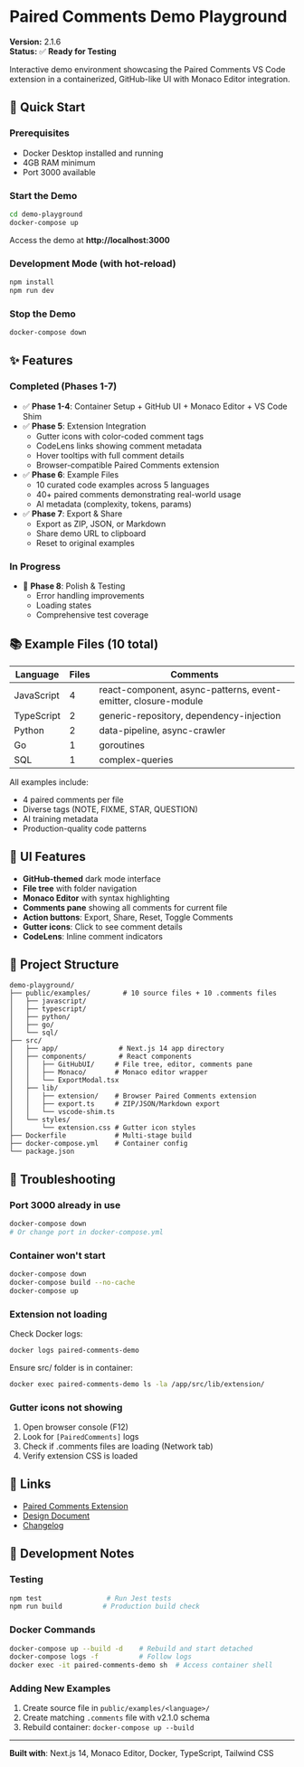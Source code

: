 # Paired Comments Demo Playground

**Version:** 2.1.6  
**Status:** ✅ **Ready for Testing**

Interactive demo environment showcasing the Paired Comments VS Code extension in a containerized, GitHub-like UI with Monaco Editor integration.

## 🚀 Quick Start

### Prerequisites
- Docker Desktop installed and running
- 4GB RAM minimum
- Port 3000 available

### Start the Demo

```bash
cd demo-playground
docker-compose up
```

Access the demo at **http://localhost:3000**

### Development Mode (with hot-reload)

```bash
npm install
npm run dev
```

### Stop the Demo

```bash
docker-compose down
```

## ✨ Features

### Completed (Phases 1-7)
- ✅ **Phase 1-4**: Container Setup + GitHub UI + Monaco Editor + VS Code Shim
- ✅ **Phase 5**: Extension Integration
  - Gutter icons with color-coded comment tags
  - CodeLens links showing comment metadata
  - Hover tooltips with full comment details
  - Browser-compatible Paired Comments extension
- ✅ **Phase 6**: Example Files
  - 10 curated code examples across 5 languages
  - 40+ paired comments demonstrating real-world usage
  - AI metadata (complexity, tokens, params)
- ✅ **Phase 7**: Export & Share
  - Export as ZIP, JSON, or Markdown
  - Share demo URL to clipboard
  - Reset to original examples

### In Progress
- 🚧 **Phase 8**: Polish & Testing
  - Error handling improvements
  - Loading states
  - Comprehensive test coverage

## 📚 Example Files (10 total)

| Language | Files | Comments |
|----------|-------|----------|
| JavaScript | 4 | react-component, async-patterns, event-emitter, closure-module |
| TypeScript | 2 | generic-repository, dependency-injection |
| Python | 2 | data-pipeline, async-crawler |
| Go | 1 | goroutines |
| SQL | 1 | complex-queries |

All examples include:
- 4 paired comments per file
- Diverse tags (NOTE, FIXME, STAR, QUESTION)
- AI training metadata
- Production-quality code patterns

## 🎨 UI Features

- **GitHub-themed** dark mode interface
- **File tree** with folder navigation
- **Monaco Editor** with syntax highlighting
- **Comments pane** showing all comments for current file
- **Action buttons**: Export, Share, Reset, Toggle Comments
- **Gutter icons**: Click to see comment details
- **CodeLens**: Inline comment indicators

## 📁 Project Structure

```
demo-playground/
├── public/examples/        # 10 source files + 10 .comments files
│   ├── javascript/
│   ├── typescript/
│   ├── python/
│   ├── go/
│   └── sql/
├── src/
│   ├── app/               # Next.js 14 app directory
│   ├── components/        # React components
│   │   ├── GitHubUI/     # File tree, editor, comments pane
│   │   ├── Monaco/       # Monaco editor wrapper
│   │   └── ExportModal.tsx
│   ├── lib/
│   │   ├── extension/    # Browser Paired Comments extension
│   │   ├── export.ts     # ZIP/JSON/Markdown export
│   │   └── vscode-shim.ts
│   └── styles/
│       └── extension.css # Gutter icon styles
├── Dockerfile            # Multi-stage build
├── docker-compose.yml    # Container config
└── package.json
```

## 🐛 Troubleshooting

### Port 3000 already in use
```bash
docker-compose down
# Or change port in docker-compose.yml
```

### Container won't start
```bash
docker-compose down
docker-compose build --no-cache
docker-compose up
```

### Extension not loading
Check Docker logs:
```bash
docker logs paired-comments-demo
```

Ensure src/ folder is in container:
```bash
docker exec paired-comments-demo ls -la /app/src/lib/extension/
```

### Gutter icons not showing
1. Open browser console (F12)
2. Look for `[PairedComments]` logs
3. Check if .comments files are loading (Network tab)
4. Verify extension CSS is loaded

## 🔗 Links

- [Paired Comments Extension](../)
- [Design Document](../docs/milestones/v2.1.3-github-demo-playground.md)
- [Changelog](../CHANGELOG.md)

## 📝 Development Notes

### Testing
```bash
npm test                # Run Jest tests
npm run build          # Production build check
```

### Docker Commands
```bash
docker-compose up --build -d    # Rebuild and start detached
docker-compose logs -f          # Follow logs
docker exec -it paired-comments-demo sh  # Access container shell
```

### Adding New Examples
1. Create source file in `public/examples/<language>/`
2. Create matching `.comments` file with v2.1.0 schema
3. Rebuild container: `docker-compose up --build`

---

**Built with**: Next.js 14, Monaco Editor, Docker, TypeScript, Tailwind CSS
